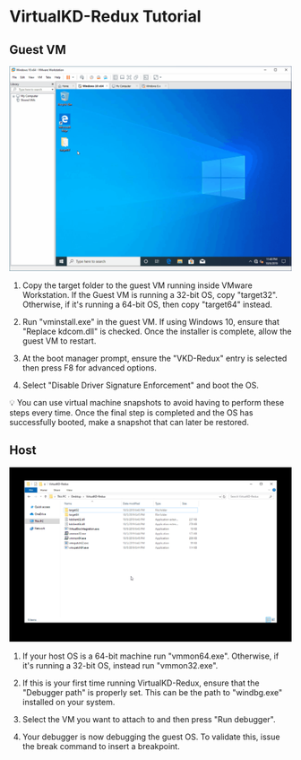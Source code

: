 # VirtualKD-Redux Tutorial

## Guest VM

![](TutorialGuest.gif)

1. Copy the target folder to the guest VM running inside VMware Workstation. If the Guest VM is running a 32-bit OS, copy "target32". Otherwise, if it's running a 64-bit OS, then copy "target64" instead.

2. Run "vminstall.exe" in the guest VM. If using Windows 10, ensure that "Replace kdcom.dll" is checked. Once the installer is complete, allow the guest VM to restart.

3. At the boot manager prompt, ensure the "VKD-Redux" entry is selected then press F8 for advanced options.

4. Select "Disable Driver Signature Enforcement" and boot the OS.

:bulb: You can use virtual machine snapshots to avoid having to perform these steps every time. Once the final step is completed and the OS has successfully booted, make a snapshot that can later be restored.

## Host

![](TutorialHost.gif)

1. If your host OS is a 64-bit machine run "vmmon64.exe". Otherwise, if it's running a 32-bit OS, instead run "vmmon32.exe".

2. If this is your first time running VirtualKD-Redux, ensure that the "Debugger path" is properly set. This can be the path to "windbg.exe" installed on your system.

3. Select the VM you want to attach to and then press "Run debugger".

4. Your debugger is now debugging the guest OS. To validate this, issue the break command to insert a breakpoint.
